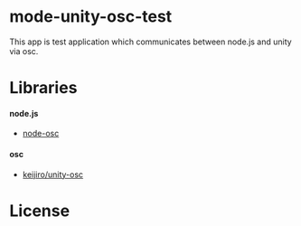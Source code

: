 mode-unity-osc-test
===================

This app is test application which communicates between node.js and unity via osc.


# Libraries  
#### node.js
* [node-osc](https://github.com/termie/node-osc)

#### osc
* [keijiro/unity-osc](https://github.com/keijiro/unity-osc)

# License
